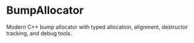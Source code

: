 # BumpAllocator
Modern C++ bump allocator with typed allocation, alignment, destructor tracking, and debug tools.
